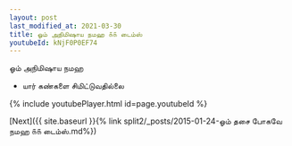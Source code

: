 ```yaml
---
layout: post
last_modified_at: 2021-03-30
title: ஓம் அநிமிஷாய நமஹ ௧௧ டைம்ஸ்
youtubeId: kNjF0P0EF74
---
```

 
 
 ஓம் அநிமிஷாய நமஹ  
 
 -  யார் கண்களை சிமிட்டுவதில்லை 
 
  
 
  
 
 
 
 
 
 


{% include youtubePlayer.html id=page.youtubeId %}
 
[Next]({{ site.baseurl }}{% link  split2/_posts/2015-01-24-ஓம் தசை போகவே நமஹ ௧௧ டைம்ஸ்.md%})
 
